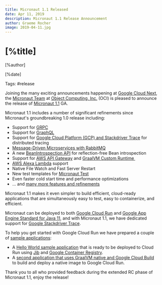 ```yaml
---
title: Micronaut 1.1 Released
date: Apr 11, 2019  
description: Micronaut 1.1 Release Announcement
author: Graeme Rocher
image: 2019-04-11.jpg
---
```


# [%title]

[%author]

[%date] 

Tags: #release

Joining the many exciting announcements happening at [Google Cloud Next](https://cloud.withgoogle.com/next/sf), the [Micronaut Team](https://objectcomputing.com/products/2gm-team) at [Object Computing, Inc.](https://objectcomputing.com/) (OCI) is pleased to announce the release of [Micronaut 1.1](https://github.com/micronaut-projects/micronaut-core/releases/tag/v1.1.0) GA.

Micronaut 1.1 includes a number of significant refinements since Micronaut's groundbreaking 1.0 release including:

*   Support for [GRPC](https://grpc.io)
*   Support for [GraphQL](https://micronaut-projects.github.io/micronaut-graphql/latest/guide/index.html)
*   Support for [Google Cloud Platform (GCP) and Stackdriver Trace](https://micronaut-projects.github.io/micronaut-gcp/latest/guide/) for distributed tracing
*   [Message-Driven Microservices with RabbitMQ](https://micronaut-projects.github.io/micronaut-rabbitmq/latest/guide/)
*   A new [BeanIntrospection API](https://docs.micronaut.io/snapshot/guide/index.html#introspection) for reflection-free Bean introspection
*   Support for [AWS API Gateway](https://micronaut-projects.github.io/micronaut-aws/latest/guide/#apiProxy) and [GraalVM Custom Runtime ](https://micronaut-projects.github.io/micronaut-aws/latest/guide/#customRuntimes)
*   [AWS Alexa Lambda](https://micronaut-projects.github.io/micronaut-aws/latest/guide/#alexa) support
*   Native File Watch and Fast Server Restart
*   New test templates for [Micronaut Test](https://micronaut-projects.github.io/micronaut-test/latest/guide/index.html)
*   Even faster cold start time and performance optimizations
*   ... and [many more features and refinements](https://docs.micronaut.io/1.1.x/guide/index.html#whatsNew)

Micronaut 1.1 makes it even simpler to build efficient, cloud-ready applications that are simultaneously easy to test, easy to containerize, and efficient. 

Micronaut can be deployed to both [Google Cloud Run](https://cloud.google.com/run/) and [Google App Engine Standard for Java 11](https://cloud.google.com/appengine/docs/java/), and with Micronaut 1.1, we have dedicated support for [Google Stackdriver Trace](https://cloud.google.com/trace/).

To help you get started with Google Cloud Run we have prepared a couple of [sample applications](https://github.com/micronaut-projects/micronaut-gcp/tree/master/examples): 

*   A [Hello World sample application](https://github.com/micronaut-projects/micronaut-gcp/tree/master/examples/hello-world-cloud-run) that is ready to be deployed to Cloud Run using [Jib](https://github.com/GoogleContainerTools/jib) and [Google Container Registry](https://cloud.google.com/container-registry/).
*   A [second application that uses GraalVM native and Google Cloud Build](https://github.com/micronaut-projects/micronaut-gcp/tree/master/examples/hello-world-cloud-run-graal) to build and deploy a native image to Google Cloud Run.

Thank you to all who provided feedback during the extended RC phase of Micronaut 1.1, enjoy the release!
